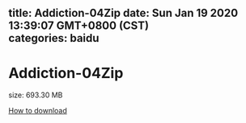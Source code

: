 
title: Addiction-04Zip
date: Sun Jan 19 2020 13:39:07 GMT+0800 (CST)    
categories: baidu
---

# Addiction-04Zip
size: 693.30 MB
 
 

[How to download](https://bpcam.bemobtrk.com/go/2ceec3aa-1ca2-46d6-b9ff-aaa5c184517c?jno=4189)
